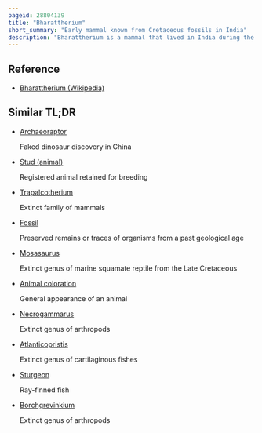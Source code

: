 ```yaml
---
pageid: 28804139
title: "Bharattherium"
short_summary: "Early mammal known from Cretaceous fossils in India"
description: "Bharattherium is a mammal that lived in India during the maastrichtian and possibly the Paleocene. The Genus has one Species Bharattherium Bonapartei. It is Part of the gondwanathere Family Sudamericidae, which is also found in Madagascar and South America during the latest cretaceous. The first Fossil of Bharattherium was discovered in 1989 and published in 1997, but the Animal was not named until 2007, when two Teams independently named the animal Bharattherium Bonapartei and Dakshina Jederi. The latter Name is now a Synonym. Bharattherium is known from a Total of eight isolated Fossil Teeth including one Incisor and seven Molariforms."
---
```


## Reference

- [Bharattherium (Wikipedia)](https://en.wikipedia.org/?curid=28804139)

## Similar TL;DR

- [Archaeoraptor](/tldr/en/archaeoraptor)

  Faked dinosaur discovery in China

- [Stud (animal)](/tldr/en/stud-animal)

  Registered animal retained for breeding

- [Trapalcotherium](/tldr/en/trapalcotherium)

  Extinct family of mammals

- [Fossil](/tldr/en/fossil)

  Preserved remains or traces of organisms from a past geological age

- [Mosasaurus](/tldr/en/mosasaurus)

  Extinct genus of marine squamate reptile from the Late Cretaceous

- [Animal coloration](/tldr/en/animal-coloration)

  General appearance of an animal

- [Necrogammarus](/tldr/en/necrogammarus)

  Extinct genus of arthropods

- [Atlanticopristis](/tldr/en/atlanticopristis)

  Extinct genus of cartilaginous fishes

- [Sturgeon](/tldr/en/sturgeon)

  Ray-finned fish

- [Borchgrevinkium](/tldr/en/borchgrevinkium)

  Extinct genus of arthropods
